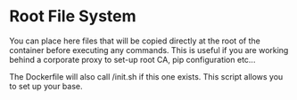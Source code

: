 # Root File System

You can place here files that will be copied directly at the root of the container before executing any commands.
This is useful if you are working behind a corporate proxy to set-up root CA, pip configuration etc...

The Dockerfile will also call /init.sh if this one exists. This script allows you to set up your base.
